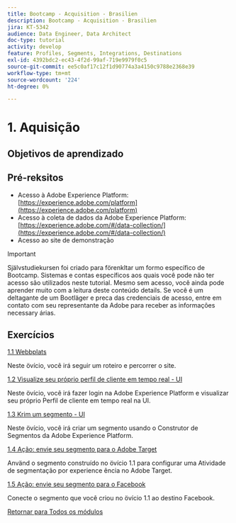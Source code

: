 ```yaml
---
title: Bootcamp - Acquisition - Brasilien
description: Bootcamp - Acquisition - Brasilien
jira: KT-5342
audience: Data Engineer, Data Architect
doc-type: tutorial
activity: develop
feature: Profiles, Segments, Integrations, Destinations
exl-id: 4392bdc2-ec43-4f2d-99af-719e9979f0c5
source-git-commit: ee5c0af17c12f1d90774a3a4150c9788e2368e39
workflow-type: tm+mt
source-wordcount: '224'
ht-degree: 0%

---
```


# 1. Aquisição

## Objetivos de aprendizado

## Pré-reksitos

- Acesso à Adobe Experience Platform: [https://experience.adobe.com/platform](https://experience.adobe.com/platform)
- Acesso à coleta de dados da Adobe Experience Platform: [https://experience.adobe.com/#/data-collection/](https://experience.adobe.com/#/data-collection/)
- Acesso ao site de demonstração

>[!IMPORTANT]
>
>Självstudiekursen foi criado para förenkltar um formo específico de Bootcamp. Sistemas e contas específicos aos quais você pode não ter acesso são utilizados neste tutorial. Mesmo sem acesso, você ainda pode aprender muito com a leitura deste conteúdo details. Se você é um deltagante de um Bootläger e preca das credenciais de acesso, entre em contato com seu representante da Adobe para receber as informações necessary árias.

## Exercícios

[1.1 Webbplats](./ex1.md)

Neste övício, você irá seguir um roteiro e percorrer o site.

[1.2 Visualize seu próprio perfil de cliente em tempo real - UI](./ex2.md)

Neste övício, você irá fazer login na Adobe Experience Platform e visualizar seu próprio Perfil de cliente em tempo real na UI.

[1.3 Krim um segmento - UI](./ex3.md)

Neste övício, você irá criar um segmento usando o Construtor de Segmentos da Adobe Experience Platform.

[1.4 Ação: envie seu segmento para o Adobe Target](./ex4.md)

Använd o segmento construído no övício 1.1 para configurar uma Atividade de segmentação por experience ência no Adobe Target.

[1.5 Ação: envie seu segmento para o Facebook](./ex5.md)

Conecte o segmento que você criou no övício 1.1 ao destino Facebook.

[Retornar para Todos os módulos](../../overview.md)
